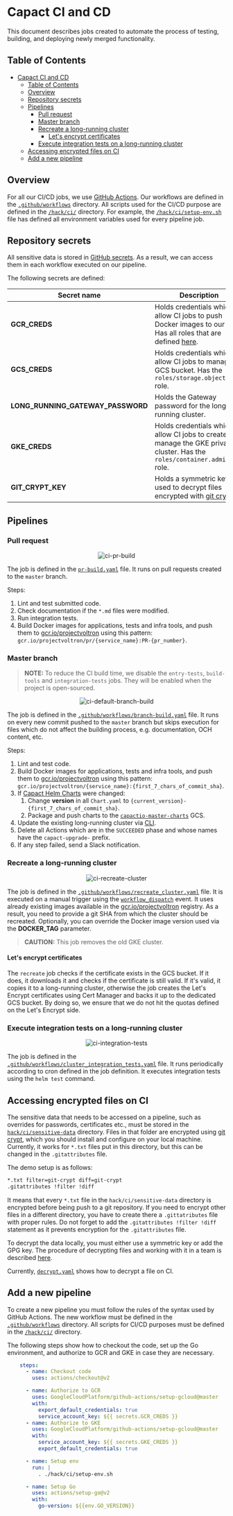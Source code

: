 #  Capact CI and CD

This document describes jobs created to automate the process of testing, building, and deploying newly merged functionality.

##  Table of Contents

<!-- toc -->

- [Capact CI and CD](#capact-ci-and-cd)
  - [Table of Contents](#table-of-contents)
  - [Overview](#overview)
  - [Repository secrets](#repository-secrets)
  - [Pipelines](#pipelines)
    - [Pull request](#pull-request)
    - [Master branch](#master-branch)
    - [Recreate a long-running cluster](#recreate-a-long-running-cluster)
      - [Let's encrypt certificates](#lets-encrypt-certificates)
    - [Execute integration tests on a long-running cluster](#execute-integration-tests-on-a-long-running-cluster)
  - [Accessing encrypted files on CI](#accessing-encrypted-files-on-ci)
  - [Add a new pipeline](#add-a-new-pipeline)

<!-- tocstop -->

##  Overview

For all our CI/CD jobs, we use [GitHub Actions](https://docs.github.com/en/free-pro-team@latest/actions). Our workflows are defined in the [`.github/workflows`](https://github.com/capactio/capact/tree/main/.github/workflows) directory. All scripts used for the CI/CD purpose are defined in the [`/hack/ci/`](https://github.com/capactio/capact/tree/main/hack/ci) directory. For example, the [`/hack/ci/setup-env.sh`](https://github.com/capactio/capact/tree/main/hack/ci/setup-env.sh) file has defined all environment variables used for every pipeline job.

##  Repository secrets

All sensitive data is stored in [GitHub secrets](https://docs.github.com/en/free-pro-team@latest/actions/reference/encrypted-secrets). As a result, we can access them in each workflow executed on our pipeline.

The following secrets are defined:

| Secret name                       | Description                                                                                                                                                                                           |
|-----------------------------------|-------------------------------------------------------------------------------------------------------------------------------------------------------------------------------------------------------|
| **GCR_CREDS**                     | Holds credentials which allow CI jobs to push Docker images to our GCR. Has all roles that are defined [here](https://cloud.google.com/container-registry/docs/access-control#permissions_and_roles). |
| **GCS_CREDS**                     | Holds credentials which allow CI jobs to manage GCS bucket. Has the `roles/storage.objectAdmin` role.                                                                                                 |
| **LONG_RUNNING_GATEWAY_PASSWORD** | Holds the Gateway password for the long-running cluster.                                                                                                                                                  |
| **GKE_CREDS**                     | Holds credentials which allow CI jobs to create and manage the GKE private cluster. Has the `roles/container.admin` role.                                                                             |
| **GIT_CRYPT_KEY**                 | Holds a symmetric key used to decrypt files encrypted with [git crypt](https://github.com/AGWA/git-crypt).                                                                                            |

##  Pipelines

###  Pull request

<p align="center"><img alt="ci-pr-build" src="./assets/ci-pr-build.svg" /></p>

The job is defined in the [`pr-build.yaml`](https://github.com/capactio/capact/tree/main/.github/workflows/pr-build.yaml) file. It runs on pull requests created to the `master` branch.

Steps:

1. Lint and test submitted code.
1. Check documentation if the `*.md` files were modified. 
1. Run integration tests.
1. Build Docker images for applications, tests and infra tools, and push them to [gcr.io/projectvoltron](https://gcr.io/projectvoltron) using this pattern: `gcr.io/projectvoltron/pr/{service_name}:PR-{pr_number}`.

###  Master branch

> **NOTE:** To reduce the CI build time, we disable the `entry-tests`, `build-tools` and `integration-tests` jobs. They will be enabled when the project is open-sourced.

<p align="center"><img alt="ci-default-branch-build" src="./assets/ci-default-branch-build.svg" /></p>

The job is defined in the [`.github/workflows/branch-build.yaml`](https://github.com/capactio/capact/tree/main/.github/workflows/branch-build.yaml) file. It runs on every new commit pushed to the `master` branch but skips execution for files which do not affect the building process, e.g. documentation, OCH content, etc.

Steps:

1. Lint and test code.
1. Build Docker images for applications, tests and infra tools, and push them to [gcr.io/projectvoltron](https://gcr.io/projectvoltron) using this pattern: `gcr.io/projectvoltron/{service_name}:{first_7_chars_of_commit_sha}`.
1. If [Capact Helm Charts](https://github.com/capactio/capact/tree/main/deploy/kubernetes/charts) were changed:
   1. Change **version** in all `Chart.yaml` to `{current_version}-{first_7_chars_of_commit_sha}`.
   1. Package and push charts to the [`capactio-master-charts`](https://storage.googleapis.com/capactio-master-charts) GCS.   
2. Update the existing long-running cluster via [CLI](../cli/capact_upgrade.md).
3. Delete all Actions which are in the `SUCCEEDED` phase and whose names have the `capact-upgrade-` prefix. 
4. If any step failed, send a Slack notification.

###  Recreate a long-running cluster

<p align="center"><img alt="ci-recreate-cluster" src="./assets/ci-recreate-cluster.svg" /></p>

The job is defined in the [`.github/workflows/recreate_cluster.yaml`](https://github.com/capactio/capact/tree/main/.github/workflows/recreate_cluster.yaml) file. It is executed on a manual trigger using the [`workflow_dispatch`](https://github.blog/changelog/2020-07-06-github-actions-manual-triggers-with-workflow_dispatch/) event. It uses already existing images available in the [gcr.io/projectvoltron](https://gcr.io/projectvoltron) registry. As a result, you need to provide a git SHA from which the cluster should be recreated. Optionally, you can override the Docker image version used via the **DOCKER_TAG** parameter.

> **CAUTION:** This job removes the old GKE cluster.

####  Let's encrypt certificates

The `recreate` job checks if the certificate exists in the GCS bucket. If it does, it downloads it and checks if the certificate is still valid. If it's valid, it copies it to a long-running cluster, otherwise the job creates the Let's Encrypt certificates using Cert Manager and backs it up to the dedicated GCS bucket. By doing so, we ensure that we do not hit the quotas defined on the Let's Encrypt side.

###  Execute integration tests on a long-running cluster

<p align="center"><img alt="ci-integration-tests" src="./assets/ci-integration-tests.svg" /></p>

The job is defined in the [`.github/workflows/cluster_integration_tests.yaml`](https://github.com/capactio/capact/tree/main/.github/workflows/cluster_integration_tests.yaml) file. It runs periodically according to cron defined in the job definition. It executes integration tests using the `helm test` command.

##  Accessing encrypted files on CI

The sensitive data that needs to be accessed on a pipeline, such as overrides for passwords, certificates etc., must be stored in the [`hack/ci/sensitive-data`](https://github.com/capactio/capact/tree/main/hack/ci/sensitive-data) directory. Files in that folder are encrypted using [git crypt](https://github.com/AGWA/git-crypt), which you should install and configure on your local machine. Currently, it works for `*.txt` files put in this directory, but this can be changed in the `.gitattributes` file.

The demo setup is as follows:

```bash
*.txt filter=git-crypt diff=git-crypt
.gitattributes !filter !diff
```

It means that every `*.txt` file in the `hack/ci/sensitive-data` directory is encrypted before being push to a git repository. If you need to encrypt other files in a different directory, you have to create there a `.gittatributes` file with proper rules. Do not forget to add the `.gitattributes !filter !diff` statement as it prevents encryption for the `.gitattributes` file.

To decrypt the data locally, you must either use a symmetric key or add the GPG key. The procedure of decrypting files and working with it in a team is described [here](https://buddy.works/guides/git-crypt#working-in-team-with-git-crypt).

Currently, [`decrypt.yaml`](https://github.com/capactio/capact/tree/main/.github/workflows/decrypt.yaml) shows how to decrypt a file on CI.

##  Add a new pipeline

To create a new pipeline you must follow the rules of the syntax used by GitHub Actions. The new workflow must be defined in the [`.github/workflows`](https://github.com/capactio/capact/tree/main/.github/workflows) directory. All scripts for CI/CD purposes must be defined in the [`/hack/ci/`](https://github.com/capactio/capact/tree/main/hack/ci) directory.

The following steps show how to checkout the code, set up the Go environment, and authorize to GCR and GKE in case they are necessary.

```yaml
    steps:    
      - name: Checkout code
        uses: actions/checkout@v2

      - name: Authorize to GCR
        uses: GoogleCloudPlatform/github-actions/setup-gcloud@master
        with:
          export_default_credentials: true
          service_account_key: ${{ secrets.GCR_CREDS }}
      - name: Authorize to GKE
        uses: GoogleCloudPlatform/github-actions/setup-gcloud@master
        with:
          service_account_key: ${{ secrets.GKE_CREDS }}
          export_default_credentials: true

      - name: Setup env
        run: |
          . ./hack/ci/setup-env.sh

      - name: Setup Go
        uses: actions/setup-go@v2
        with:
          go-version: ${{env.GO_VERSION}}
```
